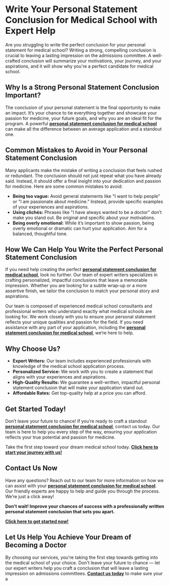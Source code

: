 # Write Your Personal Statement Conclusion for Medical School with Expert Help

Are you struggling to write the perfect conclusion for your personal statement for medical school? Writing a strong, compelling conclusion is crucial to leaving a lasting impression on the admissions committee. A well-crafted conclusion will summarize your motivations, your journey, and your aspirations, and it will show why you're a perfect candidate for medical school.

## Why Is a Strong Personal Statement Conclusion Important?

The conclusion of your personal statement is the final opportunity to make an impact. It’s your chance to tie everything together and showcase your passion for medicine, your future goals, and why you are an ideal fit for the program. A powerful [**personal statement conclusion for medical school**](https://tinyurl.com/topessay?keyword=personal+statement+conclusion+medical+school) can make all the difference between an average application and a standout one.

## Common Mistakes to Avoid in Your Personal Statement Conclusion

Many applicants make the mistake of writing a conclusion that feels rushed or redundant. The conclusion should not just repeat what you have already said. Instead, it should offer a final insight into your dedication and passion for medicine. Here are some common mistakes to avoid:

- **Being too vague:** Avoid general statements like "I want to help people" or "I am passionate about medicine." Instead, provide specific examples of your experiences and aspirations.
- **Using clichés:** Phrases like "I have always wanted to be a doctor" don’t make you stand out. Be original and specific about your motivations.
- **Being overly emotional:** While it’s important to show passion, being overly emotional or dramatic can hurt your application. Aim for a balanced, thoughtful tone.

## How We Can Help You Write the Perfect Personal Statement Conclusion

If you need help creating the perfect [**personal statement conclusion for medical school**](https://tinyurl.com/topessay?keyword=personal+statement+conclusion+medical+school), look no further. Our team of expert writers specializes in crafting personalized, impactful conclusions that leave a memorable impression. Whether you are looking for a subtle wrap-up or a more assertive finish, we tailor the conclusion to match your personal story and aspirations.

Our team is composed of experienced medical school consultants and professional writers who understand exactly what medical schools are looking for. We work closely with you to ensure your personal statement reflects your unique qualities and passion for the field. If you need assistance with any part of your application, including the [**personal statement conclusion for medical school**](https://tinyurl.com/topessay?keyword=personal+statement+conclusion+medical+school), we’re here to help.

## Why Choose Us?

- **Expert Writers:** Our team includes experienced professionals with knowledge of the medical school application process.
- **Personalized Service:** We work with you to create a statement that aligns with your experiences and aspirations.
- **High-Quality Results:** We guarantee a well-written, impactful personal statement conclusion that will make your application stand out.
- **Affordable Rates:** Get top-quality help at a price you can afford.

## Get Started Today!

Don’t leave your future to chance! If you’re ready to craft a standout [**personal statement conclusion for medical school**](https://tinyurl.com/topessay?keyword=personal+statement+conclusion+medical+school), contact us today. Our team is here to help you every step of the way, ensuring your application reflects your true potential and passion for medicine.

Take the first step toward your dream medical school today. [**Click here to start your journey with us!**](https://tinyurl.com/topessay?keyword=personal+statement+conclusion+medical+school)

## Contact Us Now

Have any questions? Reach out to our team for more information on how we can assist with your [**personal statement conclusion for medical school**](https://tinyurl.com/topessay?keyword=personal+statement+conclusion+medical+school). Our friendly experts are happy to help and guide you through the process. We’re just a click away!

**Don't wait! Improve your chances of success with a professionally written personal statement conclusion that sets you apart.**

[**Click here to get started now!**](https://tinyurl.com/topessay?keyword=personal+statement+conclusion+medical+school)

## Let Us Help You Achieve Your Dream of Becoming a Doctor

By choosing our services, you're taking the first step towards getting into the medical school of your choice. Don't leave your future to chance — let our expert writers help you craft a conclusion that will leave a lasting impression on admissions committees. [**Contact us today**](https://tinyurl.com/topessay?keyword=personal+statement+conclusion+medical+school) to make sure your a

